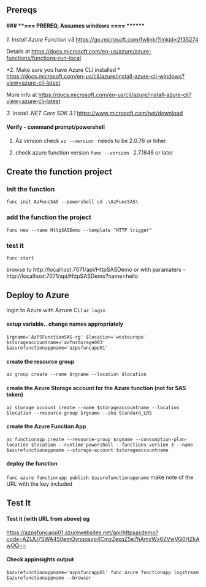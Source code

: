 ## Prereqs
#### ### **=== PREREQ, Assumes windows ==== ******

*1.  Install Azure Function v3*
https://go.microsoft.com/fwlink/?linkid=2135274

Details at https://docs.microsoft.com/en-us/azure/azure-functions/functions-run-local

*2. Make sure you have Azure CLI installed *
https://docs.microsoft.com/en-us/cli/azure/install-azure-cli-windows?view=azure-cli-latest

More info at https://docs.microsoft.com/en-us/cli/azure/install-azure-cli?view=azure-cli-latest

*3. Install .NET Core SDK 3.1*
https://www.microsoft.com/net/download

#### Verify -  command prompt/powershell 

1) Az version check 
`az --version `
needs to be 2.0.76 or hiher

2) check azure function version
`func --version `
 2.7.1846 or later


## Create the function project

### Init the function
`func init AzFuncSAS --powershell
cd .\AzFuncSAS\`

### add the function the project
`func new --name HttpSASDemo --template "HTTP trigger"`

### test it 
`func start`

browse to http://localhost:7071/api/HttpSASDemo
or with paramaters - http://localhost:7071/api/HttpSASDemo?name=hello


## Deploy to Azure

login to Azure with Azrure CLI
`az login`

#### setup variable.. change names appropriately 

`$rgname='AzPSFunctionSAS-rg'
$location='westeurope'
$storageaccountname='azfnstorage003'
$azurefunctionappname='azpsfuncapp01'`


#### create the resource group
`az group create --name $rgname --location $location`

#### create the Azure Storage account for the Azure function (not for SAS token)
`az storage account create --name $storageaccountname --location $location --resource-group $rgname --sku Standard_LRS`

#### create the Azure Function App 
`az functionapp create --resource-group $rgname --consumption-plan-location $location --runtime powershell --functions-version 3 --name $azurefunctionappname --storage-account $storageaccountname`

#### deploy the function 
`func azure functionapp publish $azurefunctionappname`
make note of the URL with the key included 

## Test It


#### Test it (with URL from above) eg 
https://azpsfuncapp01.azurewebsites.net/api/httpsasdemo?code=AZIJU7SWA450emQynqosxp4CmzZexqZ5e7hAmxWx6ZVwVG0HZkAwOQ==

#### Check appinsights output

`$azurefunctionappname='azpsfuncapp01'
func azure functionapp logstream $azurefunctionappname --browser`
